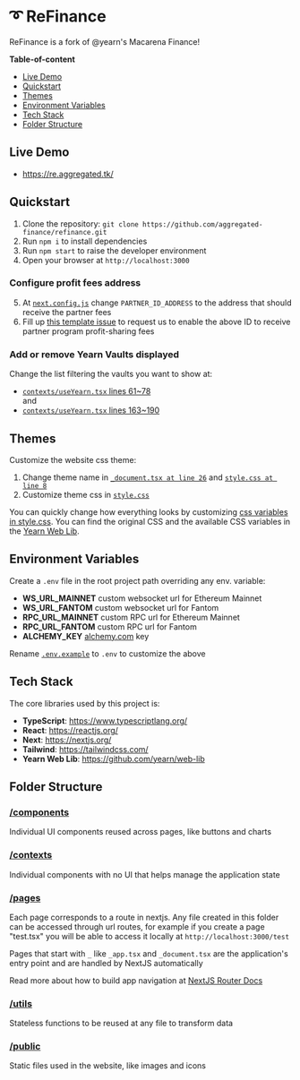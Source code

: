 # ➰ ReFinance

ReFinance is a fork of @yearn's Macarena Finance!

**Table-of-content**
- [Live Demo](#live-demo)
- [Quickstart](#quickstart)
- [Themes](#themes)
- [Environment Variables](#environment-variables)
- [Tech Stack](#tech-stack)
- [Folder Structure](#folder-structure)

## Live Demo

- https://re.aggregated.tk/

## Quickstart

1. Clone the repository: `git clone https://github.com/aggregated-finance/refinance.git`
2. Run `npm i` to install dependencies
3. Run `npm start` to raise the developer environment
4. Open your browser at `http://localhost:3000`  

###  Configure profit fees address

5. At [`next.config.js`](./next.config.js) change `PARTNER_ID_ADDRESS` to the address that should receive the partner fees
6. Fill up [this template issue](https://github.com/yearn/macarena-finance/issues/new?assignees=&labels=partnership+request&template=partnership-request.yml) to request us to enable the above ID to receive partner program profit-sharing fees

### Add or remove Yearn Vaults displayed

Change the list filtering the vaults you want to show at:
- [`contexts/useYearn.tsx` lines 61~78](https://github.com/aggregated-finance/ReFinance/blob/main/contexts/useYearn.tsx#L61-L78)  
and  
- [`contexts/useYearn.tsx` lines 163~190](https://github.com/aggregated-finance/ReFinance/blob/main/contexts/useYearn.tsx#L163-L190)

## Themes

Customize the website css theme:

1. Change theme name in [`_document.tsx at line 26`](https://github.com/aggregated-finance/ReFinance/blob/main/pages/_document.tsx#L26) and [`style.css at line 8`](https://github.com/aggregated-finance/ReFinance/blob/main/style.css#L8)
2. Customize theme css in [`style.css`](https://github.com/aggregated-finance/ReFinance/blob/main/style.css)

You can quickly change how everything looks by customizing [css variables in style.css](https://github.com/aggregated-finance/ReFinance/blob/main/style.css#L9-L24). You can find the original CSS and the available CSS variables in the [Yearn Web Lib](https://github.com/yearn/web-lib/blob/main/packages/web-lib/style.css).

## Environment Variables

Create a `.env` file in the root project path overriding any env. variable:

- **WS_URL_MAINNET** custom websocket url for Ethereum Mainnet
- **WS_URL_FANTOM** custom websocket url for Fantom
- **RPC_URL_MAINNET** custom RPC url for Ethereum Mainnet
- **RPC_URL_FANTOM** custom RPC url for Fantom
- **ALCHEMY_KEY** [alchemy.com](https://www.alchemy.com/) key

Rename [`.env.example`](./.env.example) to `.env` to customize the above

## Tech Stack

The core libraries used by this project is:

- **TypeScript**: https://www.typescriptlang.org/
- **React**: https://reactjs.org/
- **Next**: https://nextjs.org/
- **Tailwind**: https://tailwindcss.com/
- **Yearn Web Lib**: https://github.com/yearn/web-lib

## Folder Structure

### [/components](./components)

Individual UI components reused across pages, like buttons and charts

### [/contexts](./contexts)

Individual components with no UI that helps manage the application state

### [/pages](./pages)

Each page corresponds to a route in nextjs. Any file created in this folder can be accessed through url routes, for example if you create a page "test.tsx" you will be able to access it locally at `http://localhost:3000/test`

Pages that start with `_` like `_app.tsx` and `_document.tsx` are the application's entry point and are handled by NextJS automatically

Read more about how to build app navigation at [NextJS Router Docs](https://nextjs.org/docs/api-reference/next/router#usage)

### [/utils](./utils)

Stateless functions to be reused at any file to transform data

### [/public](./public)

Static files used in the website, like images and icons
